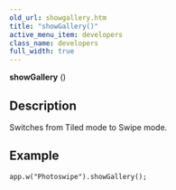 ```yaml
---
old_url: showgallery.htm
title: "showGallery()"
active_menu_item: developers
class_name: developers
full_width: true
---
```



**showGallery** ()

## Description

Switches from Tiled mode to Swipe mode.

## Example

     
    app.w("Photoswipe").showGallery();
   

